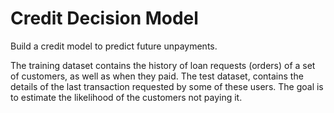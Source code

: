 # Credit Decision Model

Build a credit model to predict future unpayments.

The training dataset contains the history of loan requests (orders) of a set of customers, as well as when they paid.
The test dataset, contains the details of the last transaction requested by some of these users. 
The goal is to estimate the likelihood of the customers not paying it.

